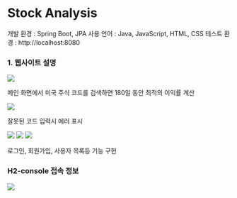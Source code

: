 # Stock Analysis

개발 환경 : Spring Boot, JPA
사용 언어 : Java, JavaScript, HTML, CSS
테스트 환경 : http://localhost:8080

### 1. 웹사이트 설명

<img src="https://user-images.githubusercontent.com/38831314/94994283-97eb0e00-05d1-11eb-9f56-e32033eba58c.png">

메인 화면에서 미국 주식 코드를 검색하면 180일 동안 최적의 이익률 계산

<img src="https://user-images.githubusercontent.com/38831314/94994320-d385d800-05d1-11eb-8801-7043c1944556.png">

잘못된 코드 입력시 에러 표시

<img src="https://user-images.githubusercontent.com/38831314/94994329-df719a00-05d1-11eb-8f05-617b72dca1ac.png">

<img src="https://user-images.githubusercontent.com/38831314/94994330-e6001180-05d1-11eb-9bcd-5568adf9eafc.png">

<img src="https://user-images.githubusercontent.com/38831314/94994338-ee584c80-05d1-11eb-8cba-aad1d857ac21.png">

로그인, 회원가입, 사용자 목록등 기능 구현

### H2-console 접속 정보

<img src="https://user-images.githubusercontent.com/38831314/94994344-f617f100-05d1-11eb-8d0d-2c3c35c0ea82.png">
